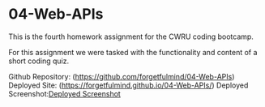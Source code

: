# 04-Web-APIs

This is the fourth homework assignment for the CWRU coding bootcamp. 

For this assignment we were tasked with the functionality and content of a short coding quiz. 

Github Repository: (https://github.com/forgetfulmind/04-Web-APIs)
Deployed Site: (https://forgetfulmind.github.io/04-Web-APIs/)
Deployed Screenshot:[Deployed Screenshot](./assets/deployedscreenshot.jpg)